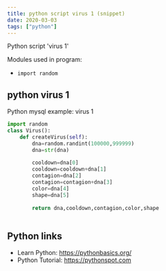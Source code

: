 ```yaml
---
title: python script virus 1 (snippet)
date: 2020-03-03
tags: ["python"]
---
```

Python script 'virus 1'


Modules used in program: 
* `import random`

## python virus 1

Python mysql example: virus 1

```python
import random
class Virus():
	def createVirus(self):
		dna=random.randint(100000,999999)
		dna=str(dna)
		
		cooldown=dna[0]
		cooldown=cooldown+dna[1]
		contagion=dna[2]
		contagion=contagion+dna[3]
		color=dna[4]
		shape=dna[5]
		
		return dna,cooldown,contagion,color,shape
	


```

## Python links

- Learn Python: https://pythonbasics.org/
- Python Tutorial: https://pythonspot.com
